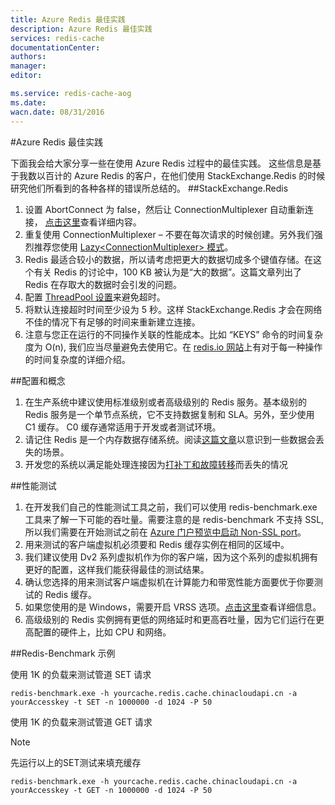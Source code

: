 ```yaml
---
title: Azure Redis 最佳实践
description: Azure Redis 最佳实践
services: redis-cache
documentationCenter: 
authors: 
manager: 
editor: 

ms.service: redis-cache-aog
ms.date: 
wacn.date: 08/31/2016
---
```


#Azure Redis 最佳实践

下面我会给大家分享一些在使用 Azure Redis 过程中的最佳实践。 这些信息是基于我数以百计的 Azure Redis 的客户，在他们使用 StackExchange.Redis 的时候研究他们所看到的各种各样的错误所总结的。
##StackExchange.Redis

1. 设置 AbortConnect 为 false，然后让 ConnectionMultiplexer 自动重新连接， [点击这里](https://gist.github.com/JonCole/36ba6f60c274e89014dd#file-se-redis-setabortconnecttofalse-md)查看详细内容。
2. 重复使用 ConnectionMultiplexer – 不要在每次请求的时候创建。另外我们强烈推荐您使用 [Lazy&lt;ConnectionMultiplexer&gt; 模式](./redis-cache/cache-dotnet-how-to-use-azure-redis-cache.md#connect-to-the-cache)。 
3. Redis 最适合较小的数据，所以请考虑把更大的数据切成多个键值存储。在这个有关 Redis 的讨论中，100 KB 被认为是“大的数据”。这篇文章列出了 Redis 在存取大的数据时会引发的问题。
4. 配置 [ThreadPool 设置](https://gist.github.com/JonCole/e65411214030f0d823cb)来避免超时。
5. 将默认连接超时时间至少设为 5 秒。这样 StackExchange.Redis 才会在网络不佳的情况下有足够的时间来重新建立连接。
6. 注意与您正在运行的不同操作关联的性能成本。比如 “KEYS” 命令的时间复杂度为 O(n), 我们应当尽量避免去使用它。在 [redis.io 网站](http://redis.io/commands/)上有对于每一种操作的时间复杂度的详细介绍。

##配置和概念

1. 在生产系统中建议使用标准级别或者高级级别的 Redis 服务。基本级别的 Redis 服务是一个单节点系统，它不支持数据复制和 SLA。另外，至少使用 C1 缓存。 C0 缓存通常适用于开发或者测试环境。
2. 请记住 Redis 是一个内存数据存储系统。阅读[这篇文章](https://gist.github.com/JonCole/b6354d92a2d51c141490f10142884ea4#file-whathappenedtomydatainredis-md)以意识到一些数据会丢失的场景。
3. 开发您的系统以满足能处理连接因为[打补丁和故障转移](https://gist.github.com/JonCole/317fe03805d5802e31cfa37e646e419d#file-azureredis-patchingexplained-md)而丢失的情况

##性能测试

1. 在开发我们自己的性能测试工具之前，我们可以使用 redis-benchmark.exe 工具来了解一下可能的吞吐量。需要注意的是 redis-benchmark 不支持 SSL, 所以我们需要在开始测试之前在 [Azure 门户预览中启动 Non-SSL port](./redis-cache/cache-configure.md#access-ports)。
2. 用来测试的客户端虚拟机必须要和 Redis 缓存实例在相同的区域中。
3. 我们建议使用 Dv2 系列虚拟机作为你的客户端，因为这个系列的虚拟机拥有更好的配置，这样我们能获得最佳的测试结果。
4. 确认您选择的用来测试客户端虚拟机在计算能力和带宽性能方面要优于你要测试的 Redis 缓存。
5. 如果您使用的是 Windows，需要开启 VRSS 选项。[点击这里](https://technet.microsoft.com/zh-cn/library/dn383582%28v=ws.11%29.aspx)查看详细信息。
6. 高级级别的 Redis 实例拥有更低的网络延时和更高吞吐量，因为它们运行在更高配置的硬件上，比如 CPU 和网络。

##Redis-Benchmark 示例

使用 1K 的负载来测试管道 SET 请求

```
redis-benchmark.exe -h yourcache.redis.cache.chinacloudapi.cn -a yourAccesskey -t SET -n 1000000 -d 1024 -P 50
```

使用 1K 的负载来测试管道 GET 请求
>[!NOTE]
>先运行以上的SET测试来填充缓存

```
redis-benchmark.exe -h yourcache.redis.cache.chinacloudapi.cn -a yourAccesskey -t GET -n 1000000 -d 1024 -P 50
```